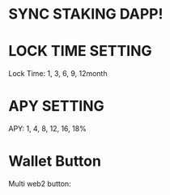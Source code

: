 # SYNC STAKING DAPP!

# LOCK TIME SETTING
Lock Time: 1, 3, 6, 9, 12month

# APY SETTING
APY: 1, 4, 8, 12, 16, 18%

# Wallet Button
Multi web2 button:

